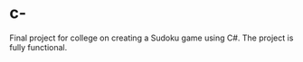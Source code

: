 # c-
Final project for college on creating a Sudoku game using C#. The project is fully functional.

